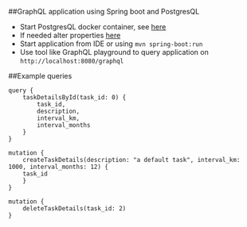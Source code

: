 ##GraphQL application using Spring boot and PostgresQL

- Start PostgresQL docker container, see [here](postgresql/README.md)
- If needed alter properties [here](src/main/resources/application.properties)
- Start application from IDE or using `mvn spring-boot:run`
- Use tool like GraphQL playground to query application on `http://localhost:8080/graphql`

##Example queries

```
query {
    taskDetailsById(task_id: 0) {
        task_id,
        description,
        interval_km,
        interval_months
    }
}

mutation {
    createTaskDetails(description: "a default task", interval_km: 1000, interval_months: 12) {
    task_id
    }
}

mutation {
    deleteTaskDetails(task_id: 2)
}
```